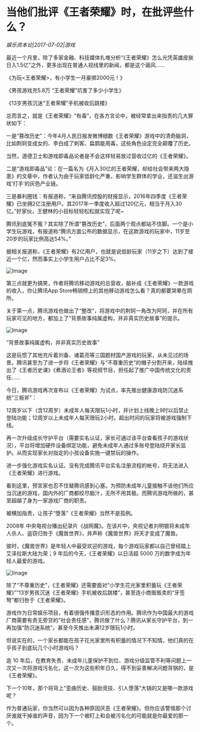 # 当他们批评《王者荣耀》时，在批评些什么？

*娱乐资本论|2017-07-02|游戏*

最近一个月里，除了多家金融、科技媒体扎堆分析“《王者荣耀》怎么光凭英雄皮肤日入1.5亿”之外，更多出现在普通人视线里的新闻，都是这个画风……

《为玩<王者荣耀>，有小学生一月豪掷2000元！》

《男孩游戏充5.8万 “王者荣耀”坑害了多少小学生》

《13岁男孩沉迷“王者荣耀”手机被收后跳楼》

总而言之，就是《王者荣耀》“有毒”，在各方言论中，被经常拿出来指责的几大罪状如下：

一是“篡改历史”：今年4月人民日报发微博细数《王者荣耀》游戏中的清奇脑洞，比如荆轲变成女的、李白成了刺客、扁鹊能用毒，这些角色设定完全颠覆了历史。

当然，道德卫士和游戏即毒品论者是不会这样轻易放过营收过亿的《王者荣耀》。

二是“游戏即毒品”论：在一篇名为《月入30亿的王者荣耀，却给社会带来两大隐患》的文章中，作者认为由于玩家低龄化严重，影响学生群体的学业，还滋生出游戏‘打手’的灰色产业链。

三是暴利圈钱：有报道称，“来自腾讯控股的财报显示，2016年四季度《王者荣耀》已坐拥2亿注册用户。其2017年一季度收入超过120亿元，相当于月入30亿。”好家伙，王健林的小目标轻轻松松就实现了呢~

腾讯到底冤不冤？其实除了所谓“篡改历史”，后面两个观点都站不住脚。一个是小学生玩游戏，有报道称“腾讯方面公布的数据显示，在这款游戏的玩家中，11岁至20岁的玩家比例高达54%。”

据相关报道称，《王者荣耀》有2亿用户，也就是说低龄玩家（11岁之下）达到了接近一个亿，然而事实上小学生用户占比不足3%。

![Image](http://p3.pstatp.com/large/37c200042fba607b14f3)

第三点就更为搞笑，作者将腾讯移动游戏的总营收，脑补成《王者荣耀》一款游戏的收入，你让腾讯App Store畅销榜上的其他移动游戏怎么看？真的都要哭晕在厕所。

关于第一点，腾讯游戏也做出了“整改”，将游戏中的荆轲一角改为阿珂，并在所有玩家可见的地方，都加上了“背景故事纯属虚构，并非真实历史故事”的提示。

![Image](http://p7.pstatp.com/large/37c500042cba7ea99add)

“背景故事纯属虚构，并非真实历史故事”

这是玩惯了其他充斥着刘备、诸葛亮等三国题材国产游戏的玩家，从未见过的场景。腾讯甚至为了进一步将《王者荣耀》与“不尊重历史”的帽子分割开来，陆续推出了《王者历史课》《煮酒论王者》等视频节目，担任起了推广中国传统文化的责任……

今日，腾讯游戏再次宣布以《王者荣耀》为试点，率先推出健康游戏防沉迷系统“三板斧”：

12周岁以下（含12周岁）未成年人每天限玩1小时，并计划上线晚上9时以后禁止登陆功能；12周岁以上未成年人每天限玩2小时。超出时间的玩家将被游戏强制下线。

再一次升级成长守护平台（需要实名认证，家长可通过该平台查看孩子的游戏状况），平台将增加硬件设备绑定功能，避免未成年人通过多账号登陆绕开家长监护。从而实现家长对指定的小孩设备实施一键禁玩的操作。

进一步强化游戏实名认证。没有完成腾讯平台实名注册流程的帐号，将无法进入《王者荣耀》进行游戏。

看到这里，预言家也忍不住替腾讯感到心塞。为预防未成年儿童接触不该他们所应当沉迷的游戏，国内外的厂商都绞尽脑汁，无所不用其极。而腾讯游戏所做的，甚至超越了身为一家游戏厂商的职责。

被横加指责，让孩子“堕落”《王者荣耀》当然不是孤例。

2008年 中央电视台播出纪录片《战网魔》。在该片中，央视记者刘明银将未成年人杀人、盗窃归咎于《魔兽世界》，并声称《魔兽世界》将天才变成了魔兽。

彼时，《魔兽世界》是年轻人中最受欢迎的游戏，每个游戏玩家都以自己曾经踏上艾泽拉斯大陆为荣；9 年后的今天，《王者荣耀》以日活超 5000 万的数字成为年轻人最爱的游戏。

![Image](http://p2.pstatp.com/large/37c300042cf187a5f547)

除了“不尊重历史”，《王者荣耀》还需要面对“小学生花光家里积蓄玩《王者荣耀》”“13岁男孩沉迷《王者荣耀》手机被收后跳楼”，甚至连小商贩贩卖的“牙签弩”都归咎于《王者荣耀》。

游戏作为日常娱乐项目，有着很强传播意识形态的作用。腾讯作为中国最大的游戏厂商需要有责无旁贷的“社会责任感”，腾讯做了什么？腾讯从家长守护平台，到一再加强“防沉迷系统”，甚至今天推出未满12岁限玩1小时。

但说实在的，一个家长都能在孩子花光家里所有积蓄的情况下不知情，他们真的在乎孩子到底玩几个小时游戏吗？

逾 10 年后，在教育失责、未成年儿童保护不到位、游戏分级监管不利等问题上一次又一次将游戏污名化，这一次为这些积年日久，得不到妥善解决问题背锅的，是《王者荣耀》。

下一个10年，那个将背上“歪曲历史、鼓励竞技、引人堕落”大锅的又是哪一款游戏呢？

作为普通玩家，你当然可以因为各种原因厌恶《王者荣耀》。但你应该警惕那个讨厌谁就干掉谁的声音，因为下一个被盯上和会被污名化的可能就是你最爱的那一个。

